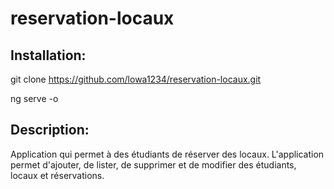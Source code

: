 # reservation-locaux

## Installation:
  git clone https://github.com/lowa1234/reservation-locaux.git
  
  ng serve -o
  
## Description:
  Application qui permet à des étudiants de réserver des locaux. L'application permet d'ajouter, de lister, de supprimer et de modifier des étudiants, locaux et réservations.
